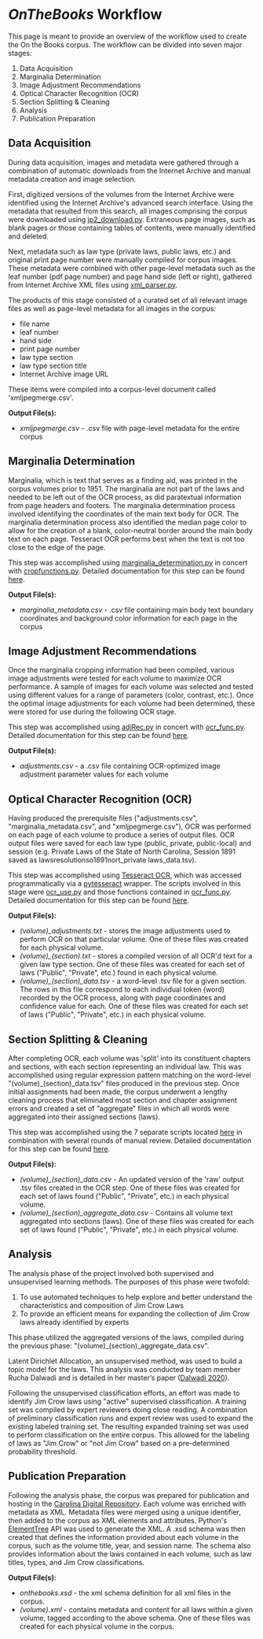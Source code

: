 # *OnTheBooks* Workflow
This page is meant to provide an overview of the workflow used to create the On the Books corpus. The workflow can be divided into seven major stages:

1. Data Acquisition
2. Marginalia Determination
3. Image Adjustment Recommendations
4. Optical Character Recognition (OCR)
5. Section Splitting & Cleaning
6. Analysis
7. Publication Preparation

## Data Acquisition
During data acquisition, images and metadata were gathered through a combination of automatic downloads from the Internet Archive and manual metadata creation and image selection.

First, digitized versions of the volumes from the Internet Archive were identified using the Internet Archive's advanced search interface. Using the metadata that resulted from this search, all images comprising the corpus were downloaded using [jp2_download.py](https://github.com/UNC-Libraries-data/OnTheBooks/blob/master/code/data_acquisition/jp2_download.py). Extraneous page images, such as blank pages or those containing tables of contents, were manually identified and deleted.

Next, metadata such as law type (private laws, public laws, etc.) and original print page number were manually compiled for corpus images. These metadata were combined with other page-level metadata such as the leaf number (pdf page number) and page hand side (left or right), gathered from Internet Archive XML files using [xml_parser.py](https://github.com/UNC-Libraries-data/OnTheBooks/blob/master/code/data_acquisition/xml_parser.py).

The products of this stage consisted of a curated set of all relevant image files as well as page-level metadata for all images in the corpus:
* file name
* leaf number
* hand side
* print page number
* law type section
* law type section title
* Internet Archive image URL

These items were compiled into a corpus-level document called 'xmljpegmerge.csv'.

**Output File(s):**
* *xmljpegmerge.csv* - .csv file with page-level metadata for the entire corpus

## Marginalia Determination
Marginalia, which is text that serves as a finding aid, was printed in the corpus volumes prior to 1951. The marginalia are not part of the laws and needed to be left out of the OCR process, as did paratextual information from page headers and footers. The marginalia determination process involved identifying the coordinates of the main text body for OCR. The marginalia determination process also identified the median page color to allow for the creation of a blank, color-neutral border around the main body text on each page. Tesseract OCR performs best when the text is not too close to the edge of the page.

This step was accomplished using [marginalia_determination.py](https://github.com/UNC-Libraries-data/OnTheBooks/blob/master/code/marginalia/marginalia_determination.py) in concert with [cropfunctions.py](https://github.com/UNC-Libraries-data/OnTheBooks/blob/master/code/marginalia/cropfunctions.py). Detailed documentation for this step can be found [here](https://github.com/UNC-Libraries-data/OnTheBooks/blob/master/examples/marginalia_determination/marginalia_determination.ipynb).

**Output File(s):**
* *marginalia_metadata.csv* - .csv file containing main body text boundary coordinates and background color information for each page in the corpus

## Image Adjustment Recommendations
Once the marginalia cropping information had been compiled, various image adjustments were tested for each volume to maximize OCR performance. A sample of images for each volume was selected and tested using different values for a range of parameters (color, contrast, etc.). Once the optimal image adjustments for each volume had been determined, these were stored for use during the following OCR stage.

This step was accomplished using [adjRec.py](https://github.com/UNC-Libraries-data/OnTheBooks/blob/master/code/ocr/adjRec.py) in concert with [ocr_func.py](https://github.com/UNC-Libraries-data/OnTheBooks/blob/master/code/ocr/ocr_func.py). Detailed documentation for this step can be found [here](https://github.com/UNC-Libraries-data/OnTheBooks/blob/master/examples/adjustment_recommendation/adjRec.ipynb).

**Output File(s):**
* *adjustments.csv* - a .csv file containing OCR-optimized image adjustment parameter values for each volume

## Optical Character Recognition (OCR)
Having produced the prerequisite files ("adjustments.csv", "marginalia_metadata.csv", and "xmljpegmerge.csv"), OCR was performed on each page of each volume to produce a series of output files. OCR output files were saved for each law type (public, private, public-local) and session (e.g. Private Laws of the State of North Carolina, Session 1891 saved as lawsresolutionso1891nort_private laws_data.tsv).

This step was accomplished using [Tesseract OCR](https://github.com/UB-Mannheim/tesseract/wiki), which was accessed programmatically via a [pytesseract](https://pypi.org/project/pytesseract/) wrapper. The scripts involved in this stage were [ocr_use.py](https://github.com/UNC-Libraries-data/OnTheBooks/blob/master/code/ocr/ocr_use.py) and those functions contained in [ocr_func.py](https://github.com/UNC-Libraries-data/OnTheBooks/blob/master/code/ocr/ocr_func.py). Detailed documentation for this step can be found [here](https://github.com/UNC-Libraries-data/OnTheBooks/blob/master/examples/ocr/ocr_use.ipynb).

**Output File(s):**
* *(volume)_adjustments.txt* - stores the image adjustments used to perform OCR on that particular volume. One of these files was created for each physical volume.
* *(volume)_(section).txt* - stores a compiled version of all OCR'd text for a given law type section. One of these files was created for each set of laws ("Public", "Private", etc.) found in each physical volume.
* *(volume)_(section)_data.tsv* - a word-level .tsv file for a given section. The rows in this file correspond to each individual token (word) recorded by the OCR process, along with page coordinates and confidence value for each. One of these files was created for each set of laws ("Public", "Private", etc.) in each physical volume.

## Section Splitting & Cleaning
After completing OCR, each volume was 'split' into its constituent chapters and sections, with each section representing an individual law. This was accomplished using regular expression pattern matching on the word-level "(volume)_(section)_data.tsv" files produced in the previous step. Once initial assignments had been made, the corpus underwent a lengthy cleaning process that eliminated most section and chapter assignment errors and created a set of "aggregate" files in which all words were aggregated into their assigned sections (laws).

This step was accomplished using the 7 separate scripts located [here](https://github.com/UNC-Libraries-data/OnTheBooks/tree/master/code/split_cleanup) in combination with several rounds of manual review. Detailed documentation for this step can be found [here](https://github.com/UNC-Libraries-data/OnTheBooks/blob/master/examples/split_cleanup/split_cleanup.ipynb).

**Output File(s):**
* *(volume)_(section)_data.csv* - An updated version of the 'raw' output .tsv files created in the OCR step. One of these files was created for each set of laws found ("Public", "Private", etc.) in each physical volume.
* *(volume)_(section)_aggregate_data.csv* - Contains all volume text aggregated into sections (laws). One of these files was created for each set of laws found ("Public", "Private", etc.) in each physical volume.

## Analysis
The analysis phase of the project involved both supervised and unsupervised learning methods. The purposes of this phase were twofold:
1. To use automated techniques to help explore and better understand the characteristics and composition of Jim Crow Laws
2. To provide an efficient means for expanding the collection of Jim Crow laws already identified by experts

This phase utilized the aggregated versions of the laws, compiled during the previous phase: "(volume)_(section)_aggregate_data.csv".

Latent Dirichlet Allocation, an unsupervised method, was used to build a topic model for the laws. This analysis was conducted by team member Rucha Dalwadi and is detailed in her master’s paper ([Dalwadi 2020](https://doi.org/10.17615/tksc-t217)).

Following the unsupervised classification efforts, an effort was made to identify Jim Crow laws using "active" supervised classification. A training set was compiled by expert reviewers doing close reading. A combination of preliminary classification runs and expert review was used to expand the existing labeled training set. The resulting expanded training set was used to perform classification on the entire corpus. This allowed for the labeling of laws as "Jim Crow" or "not Jim Crow" based on a pre-determined probability threshold.

## Publication Preparation
Following the analysis phase, the corpus was prepared for publication and hosting in the [Carolina Digital Repository](https://cdr.lib.unc.edu/). Each volume was enriched with metadata as XML. Metadata files were merged using a unique identifier, then added to the corpus as XML elements and attributes. Python's [ElementTree](https://docs.python.org/3/library/xml.etree.elementtree.html) API was used to generate the XML. A .xsd schema was then created that defines the information provided about each volume in the corpus, such as the volume title, year, and session name. The schema also provides information about the laws contained in each volume, such as law titles, types, and Jim Crow classifications.

**Output File(s):**
* *onthebooks.xsd* - the xml schema definition for all xml files in the corpus.
* *(volume).xml* - contains metadata and content for all laws within a given volume, tagged according to the above schema. One of these files was created for each physical volume in the corpus.
